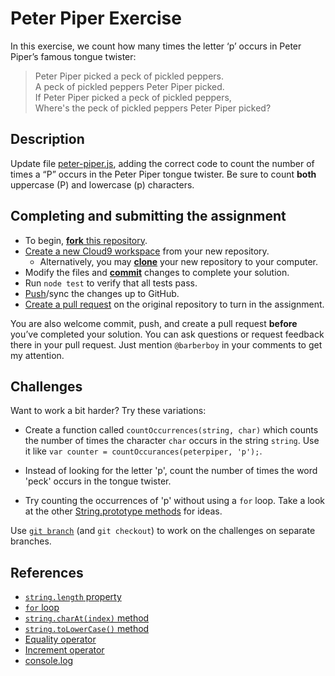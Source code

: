 Peter Piper Exercise
====================

In this exercise, we count how many times the letter ‘p’ occurs in Peter Piper’s
famous tongue twister:

> Peter Piper picked a peck of pickled peppers.  
> A peck of pickled peppers Peter Piper picked.  
> If Peter Piper picked a peck of pickled peppers,  
> Where's the peck of pickled peppers Peter Piper picked?  

Description
-----------
Update file [peter-piper.js](peter-piper.js#L22), adding the correct code to
count the number of times a “P” occurs in the Peter Piper tongue twister. Be 
sure to count **both** uppercase (P) and lowercase (p) characters.

Completing and submitting the assignment
----------------------------------------

- To begin, [**fork** this repository](https://guides.github.com/activities/forking/).
- [Create a new Cloud9 workspace](https://docs.c9.io/docs/setting-up-github-workspace) from your new repository.
  - Alternatively, you may [**clone**](http://gitref.org/creating/#clone) your new repository to your computer.
- Modify the files and [**commit**](http://gitref.org/basic/#commit) changes to complete your solution.
- Run `node test` to verify that all tests pass.
- [Push](http://gitref.org/remotes/#push)/sync the changes up to GitHub.
- [Create a pull request](https://help.github.com/articles/creating-a-pull-request) on the original repository to turn in the assignment.

You are also welcome commit, push, and create a pull request **before** you’ve 
completed your solution. You can ask questions or request feedback there in your
pull request. Just mention `@barberboy` in your comments to get my attention.

Challenges
----------

Want to work a bit harder? Try these variations:

- Create a function called `countOccurrences(string, char)` which counts the
  number of times the character `char` occurs in the string `string`. Use it
  like `var counter = countOccurances(peterpiper, 'p');`.

- Instead of looking for the letter 'p', count the number of times the word
  'peck' occurs in the tongue twister.

- Try counting the occurrences of 'p' without using a `for` loop. Take a look at
  the other [String.prototype methods](https://developer.mozilla.org/en-US/docs/Web/JavaScript/Reference/Global_Objects/String#String_instances)
  for ideas.

Use [`git branch`](https://www.atlassian.com/git/tutorials/using-branches/git-branch)
(and `git checkout`) to work on the challenges on separate branches.

References
----------

- [`string.length` property](https://developer.mozilla.org/en-US/docs/Web/JavaScript/Reference/Global_Objects/String/length)
- [`for` loop](https://developer.mozilla.org/en-US/docs/Web/JavaScript/Reference/Statements/for)
- [`string.charAt(index)` method](https://developer.mozilla.org/en-US/docs/Web/JavaScript/Reference/Global_Objects/String/charAt)
- [`string.toLowerCase()` method](https://developer.mozilla.org/en-US/docs/Web/JavaScript/Reference/Global_Objects/String/toLowerCase)
- [Equality operator](https://developer.mozilla.org/en-US/docs/Web/JavaScript/Reference/Operators/Comparison_Operators#Equality_operators)
- [Increment operator](https://developer.mozilla.org/en-US/docs/Web/JavaScript/Reference/Operators/Arithmetic_Operators#Increment_())
- [console.log](https://developer.mozilla.org/en-US/docs/Web/API/Console/log)
